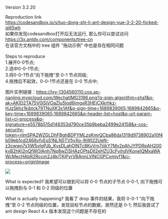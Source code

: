Version
3.2.20

Reproduction link<br>
https://codesandbox.io/s/tuo-dong-shi-li-ant-design-vue-3-2-20-forked-qj65wh 
<br>
如果你发现codesandbox打开后无法运行, 那么你可以尝试访问 https://3x.antdv.com/components/tree-cn 
<br>
在该官方文档中的 tree 组件 "拖动示例" 中也是存在相同问题
<br>
<br>
Steps to reproduce <br>
1.展开0-0节点;<br>
2.选中0-0-1节点;<br>
3.将0-0-1节点“向下拖拽”至 0-1 节点同级;<br>
4.拖拽后不起效，0-0-1节点还是在 0-0 节点中;<br>

图片实例链接：https://lxy-1304560110.cos.ap-nanjing.myqcloud.com/WechatIMG3196.png?q-sign-algorithm=sha1&q-ak=AKID2TA75V0lSjVOaZIu5Iod6jmgxR3HEjCXkrhkz-HJz5khz1kibtck79TNuXK3x1Af&q-sign-time=1689839065;1689842665&q-key-time=1689839065;1689842665&q-header-list=host&q-url-param-list=ci-process&q-signature=e5578b515d148353d790ce35b9beba2499e24158&x-cos-security-token=nlmSPA2WZGLDhFBghBDPYMLzsKmrQCba86da1319d9738902a10f4b09eb1cd2468vfvEsS1NLN5TV5yXo-9iWl22UeN-z3cwwn7s1iW5vIgPJb_KysDLahOlNTc8KvVm7iiikY7Mv2pAhJYPDRpAH200kvB2hKI2nQfWOlAnh7Np8wZiSHAzOPtsDIl2eHZU3cFyihdVKoneIQMxaWAWcMecHAbR2Rccm2J4kjTKjPyrVBAnnLVINCGPCxmjvf1&ci-process=originImage

<img src="https://lxy-1304560110.cos.ap-nanjing.myqcloud.com/WechatIMG3196.png?q-sign-algorithm=sha1&q-ak=AKID2TA75V0lSjVOaZIu5Iod6jmgxR3HEjCXkrhkz-HJz5khz1kibtck79TNuXK3x1Af&q-sign-time=1689839065;1689842665&q-key-time=1689839065;1689842665&q-header-list=host&q-url-param-list=ci-process&q-signature=e5578b515d148353d790ce35b9beba2499e24158&x-cos-security-token=nlmSPA2WZGLDhFBghBDPYMLzsKmrQCba86da1319d9738902a10f4b09eb1cd2468vfvEsS1NLN5TV5yXo-9iWl22UeN-z3cwwn7s1iW5vIgPJb_KysDLahOlNTc8KvVm7iiikY7Mv2pAhJYPDRpAH200kvB2hKI2nQfWOlAnh7Np8wZiSHAzOPtsDIl2eHZU3cFyihdVKoneIQMxaWAWcMecHAbR2Rccm2J4kjTKjPyrVBAnnLVINCGPCxmjvf1&ci-process=originImage" />

What is expected?
我希望可以做到可以将 0-0 节点的子节点 0-0-1, 向下拖拽可以拖拽到与 0-1 和 0-2 同级的位置

What is actually happening?
我看了 drop 事件的结果，我将 0-0-1 “向下拖拽”至 0-2 节点同级的位置，发现目标节点的数据，居然还是 0-1;
然后我尝试了 ant design React 4.x 版本发现这个问题是不存在的
